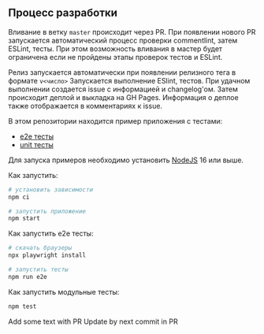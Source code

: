 ## Процесс разработки

Вливание в ветку `master` происходит через PR. При появлении нового PR запускается автоматический процесс проверки commentlint, затем ESLint, тесты. При этом возможность вливания в мастер будет ограничена если не пройдены этапы проверок тестов и ESLint.

Релиз запускается автоматически при появлении релизного тега в формате `v<число>`
Запускается выполнение ESlint, тестов. При удачном выполнении создается issue с информацией и changelog'ом. Затем происходит деплой и выкладка на GH Pages. Информация о деплое также отображается в комментариях к issue.

В этом репозитории находится пример приложения с тестами:

- [e2e тесты](e2e/example.spec.ts)
- [unit тесты](src/example.test.tsx)

Для запуска примеров необходимо установить [NodeJS](https://nodejs.org/en/download/) 16 или выше.

Как запустить:

```sh
# установить зависимости
npm ci

# запустить приложение
npm start
```

Как запустить e2e тесты:

```sh
# скачать браузеры
npx playwright install

# запустить тесты
npm run e2e
```

Как запустить модульные тесты:

```sh
npm test
```

Add some text with PR
Update by next commit in PR
